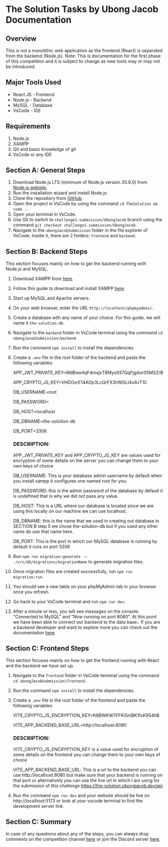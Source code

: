 # The Solution Tasks by Ubong Jacob Documentation

## Overview

This is not a monolithic web application as the frontend (React) is separated from the backend (Node.js). Note: This is documentation for the first phase of this competition and it is subject to change as new tools may or may not be introduced.

## Major Tools Used

- React JS - Frontend
- Node.js - Backend
- MySQL - Database
- VsCode - IDE

## Requirements

1. Node.js
2. XAMPP
3. Git and basic knowledge of git
4. VsCode or any IDE

## Section A: General Steps

1. Download Node.js LTS (minimum of Node.js version 20.9.0) from [Node.js website](https://nodejs.org/en).
2. Run the installation wizard and install Node.js.
3. Clone the repository from [GitHub](https://github.com/UbongJacob/TheSolution.git).
4. Open the project in VsCode by using the command `cd TheSolution && code .`.
5. Open your terminal in VsCode.
6. Use Git to switch to `challenge1-submission/UbongJacob` branch using the command `git checkout challenge1-submission/UbongJacob`.
7. Navigate to the `ubongJacobSubmission` folder in the file explorer of VsCode. Inside it, there are 2 folders: `frontend` and `backend`.

## Section B: Backend Steps

This section focuses mainly on how to get the backend running with Node.js and MySQL.

1. Download XAMPP from [here](https://www.apachefriends.org).
2. Follow this guide to download and install XAMPP [here](https://www.temok.com/blog/xampp-installation-on-windows).
3. Start up MySQL and Apache servers.
4. On your web browser, enter the URL `http://localhost/phpmyadmin/`.
5. Create a database with any name of your choice. For this guide, we will name it `the-solution-db`.
6. Navigate to the `backend` folder in VsCode terminal using the command `cd ubongJacobSubmission\backend`.
7. Run the command `npm install` to install the dependencies.
8. Create a `.env` file in the root folder of the backend and paste the following variables:

   APP_JWT_PRIVATE_KEY=WdBwe4qF4msjvT8Mys937QqFjgAor05MSZrB

   APP_CRYPTO_JS_KEY=VHDOxrE14AOp3LcQrFX3hWGLl4o9JT1C

   DB_USERNAME=root

   DB_PASSWORD=

   DB_HOST=localhost

   DB_DBNAME=the-solution-db

   DB_PORT=3306

   ### DESCRIPTION:

   APP_JWT_PRIVATE_KEY and APP_CRYPTO_JS_KEY are values used for encryption of some details on the server you can change them to your own keys of choice

   DB_USERNAME: This is your database admin username by default when you install xampp it configures one named root for you.

   DB_PASSWORD: this is the admin password of the database by default it is undefined that is why we did not pass any value.

   DB_HOST: This is a URL where our database is located since we are using this locally on our machine we can use localhost.

   DB_DBNAME: this is the name that we used in creating out database in SECTION B step 5 we chose the-solution-db but if you used any other name do use that name here.

   DB_PORT: This is the port in which our MySQL database is running by default it runs on port 3306

9. Run `npm run migration:generate -– ./src/db/migrations/migrationName` to generate migration files.
10. Once migration files are created successfully, run `npm run migration:run`.
11. You should see a new table on your phpMyAdmin tab in your browser once you refresh.
12. Go back to your VsCode terminal and run `npm run dev`.
13. After a minute or less, you will see messages on the console: "Connected to MySQL" and "Now running on port 8080".
    At this point we have been able to connect our backend to the data base.. If you are a backend developer and want to explore more you can check out the documentation [here](https://documenter.getpostman.com/view/19556853/2sA2r6Win5)

## Section C: Frontend Steps

This section focuses mainly on how to get the frontend running with React and the backend we have set up.

1.  Navigate to the `frontend` folder in VsCode terminal using the command `cd ubongJacobSubmission\frontend`.
2.  Run the command `npm install` to install the dependencies.
3.  Create a `.env` file in the root folder of the frontend and paste the following variables:

    VITE_CRYPTO_JS_ENCRYPTION_KEY=K6BWKW7FFKi5mBK1fxK954hB

    VITE_APP_BACKEND_BASE_URL=http://localhost:8080

    ### DESCRIPTION:

    VITE_CRYPTO_JS_ENCRYPTION_KEY is a value used for encryption of some details on the frontend you can change them to your own keys of choice

    VITE_APP_BACKEND_BASE_URL: This is a url to the backend you can use http://localhost:8080 but make sure that your backend is running on that port or alternatively you can use the live url in which I am using for the submission of this challenge https://the-solution.ubongjacob.dev/api

4.  Run the command `npm run dev` and your website should be live on http://localhost:5173 or look at your vscode terminal to find the development server link.

## Section C: Summary

In case of any questions about any of the steps, you can always drop comments on the competition channel [here](https://discord.com/channels/1164829493781876806/1193633156599918612) or join the Discord server [here](https://discord.gg/XC9aCT3q).
